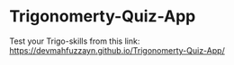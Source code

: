 ﻿# Trigonomerty-Quiz-App
Test your Trigo-skills from this link: https://devmahfuzzayn.github.io/Trigonomerty-Quiz-App/
